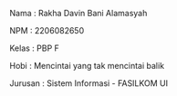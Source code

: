 Nama    : Rakha Davin Bani Alamasyah

NPM     : 2206082650

Kelas   : PBP F

Hobi    : Mencintai yang tak mencintai balik

Jurusan : Sistem Informasi - FASILKOM UI